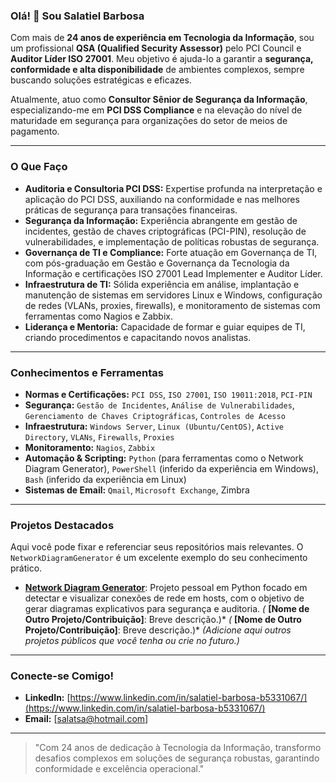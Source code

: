 ### Olá! 👋 Sou Salatiel Barbosa

Com mais de **24 anos de experiência em Tecnologia da Informação**, sou um profissional **QSA (Qualified Security Assessor)** pelo PCI Council e **Auditor Líder ISO 27001**. Meu objetivo é ajuda-lo a garantir a **segurança, conformidade e alta disponibilidade** de ambientes complexos, sempre buscando soluções estratégicas e eficazes.

Atualmente, atuo como **Consultor Sênior de Segurança da Informação**, especializando-me em **PCI DSS Compliance** e na elevação do nível de maturidade em segurança para organizações do setor de meios de pagamento.

---

### O Que Faço

* **Auditoria e Consultoria PCI DSS:** Expertise profunda na interpretação e aplicação do PCI DSS, auxiliando na conformidade e nas melhores práticas de segurança para transações financeiras.
* **Segurança da Informação:** Experiência abrangente em gestão de incidentes, gestão de chaves criptográficas (PCI-PIN), resolução de vulnerabilidades, e implementação de políticas robustas de segurança.
* **Governança de TI e Compliance:** Forte atuação em Governança de TI, com pós-graduação em Gestão e Governança da Tecnologia da Informação e certificações ISO 27001 Lead Implementer e Auditor Líder.
* **Infraestrutura de TI:** Sólida experiência em análise, implantação e manutenção de sistemas em servidores Linux e Windows, configuração de redes (VLANs, proxies, firewalls), e monitoramento de sistemas com ferramentas como Nagios e Zabbix.
* **Liderança e Mentoria:** Capacidade de formar e guiar equipes de TI, criando procedimentos e capacitando novos analistas.

---

### Conhecimentos e Ferramentas

* **Normas e Certificações:** `PCI DSS`, `ISO 27001`, `ISO 19011:2018`, `PCI-PIN`
* **Segurança:** `Gestão de Incidentes`, `Análise de Vulnerabilidades`, `Gerenciamento de Chaves Criptográficas`, `Controles de Acesso`
* **Infraestrutura:** `Windows Server`, `Linux (Ubuntu/CentOS)`, `Active Directory`, `VLANs`, `Firewalls`, `Proxies`
* **Monitoramento:** `Nagios`, `Zabbix`
* **Automação & Scripting:** `Python` (para ferramentas como o Network Diagram Generator), `PowerShell` (inferido da experiência em Windows), `Bash` (inferido da experiência em Linux)
* **Sistemas de Email:** `Qmail`, `Microsoft Exchange`, Zimbra

---

### Projetos Destacados

Aqui você pode fixar e referenciar seus repositórios mais relevantes. O `NetworkDiagramGenerator` é um excelente exemplo do seu conhecimento prático.

* **[Network Diagram Generator](https://github.com/salatcb-git/NetworkDiagramGenerator)**: Projeto pessoal em Python focado em detectar e visualizar conexões de rede em hosts, com o objetivo de gerar diagramas explicativos para segurança e auditoria.
*(* **[Nome de Outro Projeto/Contribuição]**: Breve descrição.)*
*(* **[Nome de Outro Projeto/Contribuição]**: Breve descrição.)*
    *(Adicione aqui outros projetos públicos que você tenha ou crie no futuro.)*

---

### Conecte-se Comigo!

* **LinkedIn:** [https://www.linkedin.com/in/salatiel-barbosa-b5331067/](https://www.linkedin.com/in/salatiel-barbosa-b5331067/)
* **Email:** [salatsa@hotmail.com]

---

> "Com 24 anos de dedicação à Tecnologia da Informação, transformo desafios complexos em soluções de segurança robustas, garantindo conformidade e excelência operacional."
